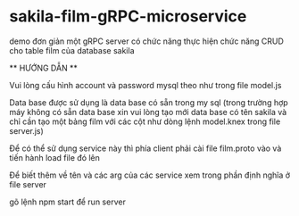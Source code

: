 # sakila-film-gRPC-microservice
demo đơn giản một gRPC server có chức năng thực hiện chức năng CRUD cho table film của database sakila

** HƯỚNG DẪN **

Vui lòng cấu hình account và password mysql theo như trong file model.js

Data base được sử dụng là data base có sẵn trong my sql (trong trường hợp máy không có sẵn data base xin vui lòng tạo mới data base có tên sakila và chỉ cần tạo một bảng film với các cột như dòng lệnh model.knex trong file server.js)

Để có thể sử dụng service này thì phía client phải cài file film.proto vào và tiến hành load file đó lên

Để biết thêm về tên và các arg của các service xem trong phần định nghĩa ở file server

gõ lệnh npm start để run server

